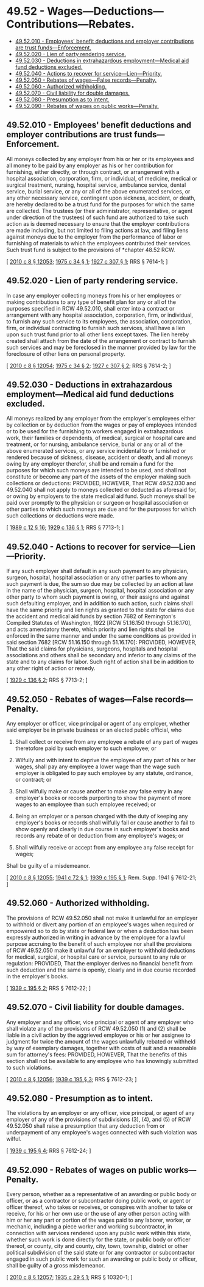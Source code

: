 # 49.52 - Wages—Deductions—Contributions—Rebates.
* [49.52.010 - Employees' benefit deductions and employer contributions are trust funds—Enforcement.](#4952010---employees-benefit-deductions-and-employer-contributions-are-trust-fundsenforcement)
* [49.52.020 - Lien of party rendering service.](#4952020---lien-of-party-rendering-service)
* [49.52.030 - Deductions in extrahazardous employment—Medical aid fund deductions excluded.](#4952030---deductions-in-extrahazardous-employmentmedical-aid-fund-deductions-excluded)
* [49.52.040 - Actions to recover for service—Lien—Priority.](#4952040---actions-to-recover-for-servicelienpriority)
* [49.52.050 - Rebates of wages—False records—Penalty.](#4952050---rebates-of-wagesfalse-recordspenalty)
* [49.52.060 - Authorized withholding.](#4952060---authorized-withholding)
* [49.52.070 - Civil liability for double damages.](#4952070---civil-liability-for-double-damages)
* [49.52.080 - Presumption as to intent.](#4952080---presumption-as-to-intent)
* [49.52.090 - Rebates of wages on public works—Penalty.](#4952090---rebates-of-wages-on-public-workspenalty)
## 49.52.010 - Employees' benefit deductions and employer contributions are trust funds—Enforcement.
All moneys collected by any employer from his or her or its employees and all money to be paid by any employer as his or her contribution for furnishing, either directly, or through contract, or arrangement with a hospital association, corporation, firm, or individual, of medicine, medical or surgical treatment, nursing, hospital service, ambulance service, dental service, burial service, or any or all of the above enumerated services, or any other necessary service, contingent upon sickness, accident, or death, are hereby declared to be a trust fund for the purposes for which the same are collected. The trustees (or their administrator, representative, or agent under direction of the trustees) of such fund are authorized to take such action as is deemed necessary to ensure that the employer contributions are made including, but not limited to filing actions at law, and filing liens against moneys due to the employer from the performance of labor or furnishing of materials to which the employees contributed their services. Such trust fund is subject to the provisions of *chapter 48.52 RCW.

\[ [2010 c 8 § 12053](https://lawfilesext.leg.wa.gov/biennium/2009-10/Pdf/Bills/Session%20Laws/Senate/6239-S.SL.pdf?cite=2010%20c%208%20§%2012053); [1975 c 34 § 1](https://leg.wa.gov/CodeReviser/documents/sessionlaw/1975c34.pdf?cite=1975%20c%2034%20§%201); [1927 c 307 § 1](https://leg.wa.gov/CodeReviser/documents/sessionlaw/1927c307.pdf?cite=1927%20c%20307%20§%201); RRS § 7614-1; \]

## 49.52.020 - Lien of party rendering service.
In case any employer collecting moneys from his or her employees or making contributions to any type of benefit plan for any or all of the purposes specified in RCW 49.52.010, shall enter into a contract or arrangement with any hospital association, corporation, firm, or individual, to furnish any such service to its employees, the association, corporation, firm, or individual contracting to furnish such services, shall have a lien upon such trust fund prior to all other liens except taxes. The lien hereby created shall attach from the date of the arrangement or contract to furnish such services and may be foreclosed in the manner provided by law for the foreclosure of other liens on personal property.

\[ [2010 c 8 § 12054](https://lawfilesext.leg.wa.gov/biennium/2009-10/Pdf/Bills/Session%20Laws/Senate/6239-S.SL.pdf?cite=2010%20c%208%20§%2012054); [1975 c 34 § 2](https://leg.wa.gov/CodeReviser/documents/sessionlaw/1975c34.pdf?cite=1975%20c%2034%20§%202); [1927 c 307 § 2](https://leg.wa.gov/CodeReviser/documents/sessionlaw/1927c307.pdf?cite=1927%20c%20307%20§%202); RRS § 7614-2; \]

## 49.52.030 - Deductions in extrahazardous employment—Medical aid fund deductions excluded.
All moneys realized by any employer from the employer's employees either by collection or by deduction from the wages or pay of employees intended or to be used for the furnishing to workers engaged in extrahazardous work, their families or dependents, of medical, surgical or hospital care and treatment, or for nursing, ambulance service, burial or any or all of the above enumerated services, or any service incidental to or furnished or rendered because of sickness, disease, accident or death, and all moneys owing by any employer therefor, shall be and remain a fund for the purposes for which such moneys are intended to be used, and shall not constitute or become any part of the assets of the employer making such collections or deductions: PROVIDED, HOWEVER, That RCW 49.52.030 and 49.52.040 shall not apply to moneys collected or deducted as aforesaid for, or owing by employers to the state medical aid fund. Such moneys shall be paid over promptly to the physician or surgeon or hospital association or other parties to which such moneys are due and for the purposes for which such collections or deductions were made.

\[ [1989 c 12 § 16](https://leg.wa.gov/CodeReviser/documents/sessionlaw/1989c12.pdf?cite=1989%20c%2012%20§%2016); [1929 c 136 § 1](https://leg.wa.gov/CodeReviser/documents/sessionlaw/1929c136.pdf?cite=1929%20c%20136%20§%201); RRS § 7713-1; \]

## 49.52.040 - Actions to recover for service—Lien—Priority.
If any such employer shall default in any such payment to any physician, surgeon, hospital, hospital association or any other parties to whom any such payment is due, the sum so due may be collected by an action at law in the name of the physician, surgeon, hospital, hospital association or any other party to whom such payment is owing, or their assigns and against such defaulting employer, and in addition to such action, such claims shall have the same priority and lien rights as granted to the state for claims due the accident and medical aid funds by section 7682 of Remington's Compiled Statutes of Washington, 1922 [RCW 51.16.150 through 51.16.170], and acts amendatory thereto, which priority and lien rights shall be enforced in the same manner and under the same conditions as provided in said section 7682 [RCW 51.16.150 through 51.16.170]: PROVIDED, HOWEVER, That the said claims for physicians, surgeons, hospitals and hospital associations and others shall be secondary and inferior to any claims of the state and to any claims for labor. Such right of action shall be in addition to any other right of action or remedy.

\[ [1929 c 136 § 2](https://leg.wa.gov/CodeReviser/documents/sessionlaw/1929c136.pdf?cite=1929%20c%20136%20§%202); RRS § 7713-2; \]

## 49.52.050 - Rebates of wages—False records—Penalty.
Any employer or officer, vice principal or agent of any employer, whether said employer be in private business or an elected public official, who

1. Shall collect or receive from any employee a rebate of any part of wages theretofore paid by such employer to such employee; or

2. Wilfully and with intent to deprive the employee of any part of his or her wages, shall pay any employee a lower wage than the wage such employer is obligated to pay such employee by any statute, ordinance, or contract; or

3. Shall wilfully make or cause another to make any false entry in any employer's books or records purporting to show the payment of more wages to an employee than such employee received; or

4. Being an employer or a person charged with the duty of keeping any employer's books or records shall wilfully fail or cause another to fail to show openly and clearly in due course in such employer's books and records any rebate of or deduction from any employee's wages; or

5. Shall wilfully receive or accept from any employee any false receipt for wages;

Shall be guilty of a misdemeanor.

\[ [2010 c 8 § 12055](https://lawfilesext.leg.wa.gov/biennium/2009-10/Pdf/Bills/Session%20Laws/Senate/6239-S.SL.pdf?cite=2010%20c%208%20§%2012055); [1941 c 72 § 1](https://leg.wa.gov/CodeReviser/documents/sessionlaw/1941c72.pdf?cite=1941%20c%2072%20§%201); [1939 c 195 § 1](https://leg.wa.gov/CodeReviser/documents/sessionlaw/1939c195.pdf?cite=1939%20c%20195%20§%201); Rem. Supp. 1941 § 7612-21; \]

## 49.52.060 - Authorized withholding.
The provisions of RCW 49.52.050 shall not make it unlawful for an employer to withhold or divert any portion of an employee's wages when required or empowered so to do by state or federal law or when a deduction has been expressly authorized in writing in advance by the employee for a lawful purpose accruing to the benefit of such employee nor shall the provisions of RCW 49.52.050 make it unlawful for an employer to withhold deductions for medical, surgical, or hospital care or service, pursuant to any rule or regulation: PROVIDED, That the employer derives no financial benefit from such deduction and the same is openly, clearly and in due course recorded in the employer's books.

\[ [1939 c 195 § 2](https://leg.wa.gov/CodeReviser/documents/sessionlaw/1939c195.pdf?cite=1939%20c%20195%20§%202); RRS § 7612-22; \]

## 49.52.070 - Civil liability for double damages.
Any employer and any officer, vice principal or agent of any employer who shall violate any of the provisions of RCW 49.52.050 (1) and (2) shall be liable in a civil action by the aggrieved employee or his or her assignee to judgment for twice the amount of the wages unlawfully rebated or withheld by way of exemplary damages, together with costs of suit and a reasonable sum for attorney's fees: PROVIDED, HOWEVER, That the benefits of this section shall not be available to any employee who has knowingly submitted to such violations.

\[ [2010 c 8 § 12056](https://lawfilesext.leg.wa.gov/biennium/2009-10/Pdf/Bills/Session%20Laws/Senate/6239-S.SL.pdf?cite=2010%20c%208%20§%2012056); [1939 c 195 § 3](https://leg.wa.gov/CodeReviser/documents/sessionlaw/1939c195.pdf?cite=1939%20c%20195%20§%203); RRS § 7612-23; \]

## 49.52.080 - Presumption as to intent.
The violations by an employer or any officer, vice principal, or agent of any employer of any of the provisions of subdivisions (3), (4), and (5) of RCW 49.52.050 shall raise a presumption that any deduction from or underpayment of any employee's wages connected with such violation was wilful.

\[ [1939 c 195 § 4](https://leg.wa.gov/CodeReviser/documents/sessionlaw/1939c195.pdf?cite=1939%20c%20195%20§%204); RRS § 7612-24; \]

## 49.52.090 - Rebates of wages on public works—Penalty.
Every person, whether as a representative of an awarding or public body or officer, or as a contractor or subcontractor doing public work, or agent or officer thereof, who takes or receives, or conspires with another to take or receive, for his or her own use or the use of any other person acting with him or her any part or portion of the wages paid to any laborer, worker, or mechanic, including a piece worker and working subcontractor, in connection with services rendered upon any public work within this state, whether such work is done directly for the state, or public body or officer thereof, or county, city and county, city, town, township, district or other political subdivision of the said state or for any contractor or subcontractor engaged in such public work for such an awarding or public body or officer, shall be guilty of a gross misdemeanor.

\[ [2010 c 8 § 12057](https://lawfilesext.leg.wa.gov/biennium/2009-10/Pdf/Bills/Session%20Laws/Senate/6239-S.SL.pdf?cite=2010%20c%208%20§%2012057); [1935 c 29 § 1](https://leg.wa.gov/CodeReviser/documents/sessionlaw/1935c29.pdf?cite=1935%20c%2029%20§%201); RRS § 10320-1; \]

